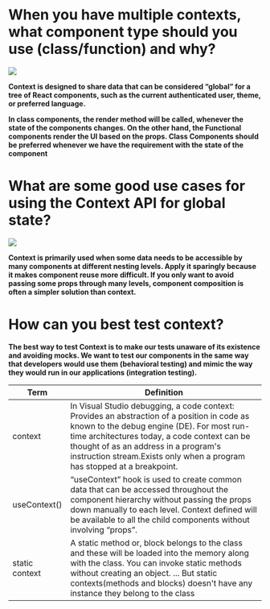# When you have multiple contexts, what component type should you use (class/function) and why? 

![](https://www.codegrepper.com/codeimages/how-to-build-stateful-class-components.png)

**Context is designed to share data that can be considered “global” for a tree of React components, such as the current authenticated user, theme, or preferred language.**

**In class components, the render method will be called, whenever the state of the components changes. On the other hand, the Functional components render the UI based on the props. Class Components should be preferred whenever we have the requirement with the state of the component**

# What are some good use cases for using the Context API for global state? 
![](https://miro.medium.com/max/1200/1*Y6W5NSQ_LQXLvt05q3JSkQ.jpeg)

**Context is primarily used when some data needs to be accessible by many components at different nesting levels. Apply it sparingly because it makes component reuse more difficult. If you only want to avoid passing some props through many levels, component composition is often a simpler solution than context.**

# How can you best test context?
**The best way to test Context is to make our tests unaware of its existence and avoiding mocks. We want to test our components in the same way that developers would use them (behavioral testing) and mimic the way they would run in our applications (integration testing).**

| Term       |       Definition             |
| -----------|------------------------------|
|context|In Visual Studio debugging, a code context: Provides an abstraction of a position in code as known to the debug engine (DE). For most run-time architectures today, a code context can be thought of as an address in a program's instruction stream.Exists only when a program has stopped at a breakpoint.|
|useContext()|“useContext” hook is used to create common data that can be accessed throughout the component hierarchy without passing the props down manually to each level. Context defined will be available to all the child components without involving “props”.|
|static context|A static method or, block belongs to the class and these will be loaded into the memory along with the class. You can invoke static methods without creating an object. ... But static contexts(methods and blocks) doesn't have any instance they belong to the class|